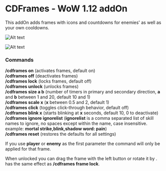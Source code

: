 # CDFrames - WoW 1.12 addOn 

This addOn adds frames with icons and countdowns for enemies' as well as your own cooldowns.

![Alt text](http://i.imgur.com/TzA8EUk.png)

![Alt text](http://i.imgur.com/BSjkHZT.png)

### Commands

**/cdframes on** (activates frames, default on)<br/>
**/cdframes off** (deactivates frames)<br/>
**/cdframes lock** (locks frames, default off)<br/>
**/cdframes unlock** (unlocks frames)<br/>
**/cdframes size a b** (number of timers in primary and secondary direction, **a** and **b** between 1 and 20, default 10 and 1)<br/>
**/cdframes scale x** (**x** between 0.5 and 2, default 1)<br/>
**/cdframes click** (toggles click-through behavior, default off)<br/>
**/cdframes blink x** (starts blinking at **x** seconds, default 10, 0 to deactivate)<br/>
**/cdframes ignore ignorelist** (**ignorelist** is a comma separated list of skill names to ignore, no spaces except within the name, case insensitive. example: **mortal strike,blink,shadow word: pain**)<br/>
**/cdframes reset** (restores the defaults for all settings)<br/>

If you use **player** or **enemy** as the first parameter the command will only be applied for that frame.

When unlocked you can drag the frame with the left button or rotate it by **<Left Click>**. **<Right Click>** has the same effect as **/cdframes frame lock**.